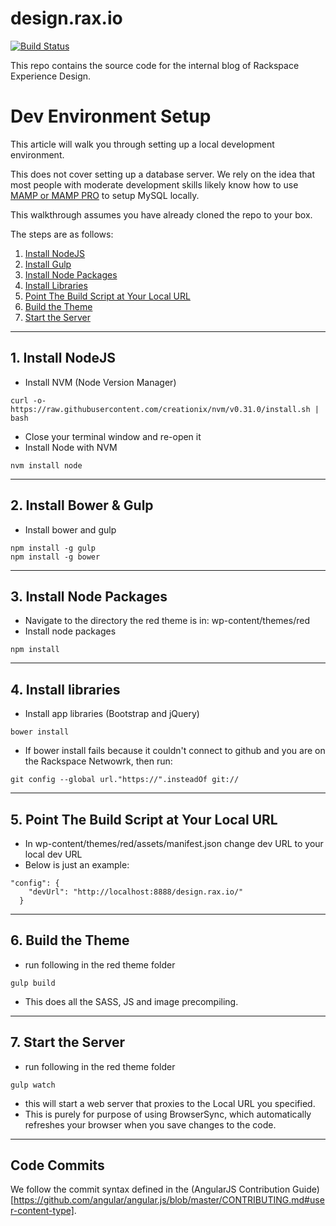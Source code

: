 # design.rax.io

[![Build Status](https://travis-ci.com/araiford/design.rax.io.svg?token=SU2zWAESxgz3Fsdqmsv4&branch=master)](https://travis-ci.com/araiford/design.rax.io)

This repo contains the source code for the internal blog of Rackspace Experience Design.


# Dev Environment Setup

This article will walk you through setting up a local development environment.  

This does not cover setting up a database server.  We rely on the idea that most people with moderate development skills likely know how to use [MAMP or MAMP PRO](https://www.mamp.info/en/) to setup MySQL locally.

This walkthrough assumes you have already cloned the repo to your box.

The steps are as follows:

1. [Install NodeJS](#install-nodejs)
2. [Install Gulp](#install-gulp-bower)
3. [Install Node Packages](#install-node-packages)
4. [Install Libraries](#install-libraries)
5. [Point The Build Script at Your Local URL](#point-red-at-localhost)
6. [Build the Theme](#build-theme)
7. [Start the Server](#start-server)


----


<a id="install-nodejs"></a>
## 1. Install NodeJS

- Install NVM (Node Version Manager)
```
curl -o- https://raw.githubusercontent.com/creationix/nvm/v0.31.0/install.sh | bash
```
- Close your terminal window and re-open it
- Install Node with NVM
```
nvm install node
```

----


<a id="install-gulp-bower"></a>
## 2. Install Bower & Gulp

* Install bower and gulp
```
npm install -g gulp
npm install -g bower
```

----


<a id="install-node-packages"></a>
## 3. Install Node Packages

- Navigate to the directory the red theme is in: wp-content/themes/red
- Install node packages
```
npm install
```
----


<a id="install-libraries"></a>
## 4. Install libraries

- Install app libraries (Bootstrap and jQuery)
```
bower install
```
- If bower install fails because it couldn't connect to github and you are on the Rackspace Netwowrk, then run:
```
git config --global url."https://".insteadOf git://
```

----


<a id="point-red-at-localhost"></a>
## 5. Point The Build Script at Your Local URL

- In wp-content/themes/red/assets/manifest.json change dev URL to your local dev URL
- Below is just an example:
```
"config": {
    "devUrl": "http://localhost:8888/design.rax.io/"
  }
```

----


<a id="build-theme"></a>
## 6. Build the Theme

- run following in the red theme folder 
```
gulp build
```
- This does all the SASS, JS and image precompiling.


----


<a id="start-server"></a>
## 7. Start the Server

- run following in the red theme folder 
```
gulp watch
```
- this will start a web server that proxies to the Local URL you specified.
- This is purely for purpose of using BrowserSync, which automatically refreshes your browser when you save changes to the code.

----



## Code Commits

We follow the commit syntax defined in the (AngularJS Contribution Guide)[https://github.com/angular/angular.js/blob/master/CONTRIBUTING.md#user-content-type].


